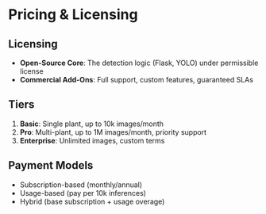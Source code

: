 
# Pricing & Licensing

## Licensing
- **Open-Source Core**: The detection logic (Flask, YOLO) under permissible license
- **Commercial Add-Ons**: Full support, custom features, guaranteed SLAs

## Tiers
1. **Basic**: Single plant, up to 10k images/month
2. **Pro**: Multi-plant, up to 1M images/month, priority support
3. **Enterprise**: Unlimited images, custom terms

## Payment Models
- Subscription-based (monthly/annual)
- Usage-based (pay per 10k inferences)
- Hybrid (base subscription + usage overage)
